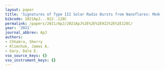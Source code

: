 ```yaml
---
layout: paper
title: 'Signatures of Type III Solar Radio Bursts from Nanoflares: Modeling'
bibcode: 2021ApJ...922..128C
permalink: /papers/2021/ApJ/2021ApJ%2E%2E%2E922%2E%2E128C/
year: '2021'
journal_abbrev: ApJ
authors:
- Chhabra, Sherry
- Klimchuk, James A.
- Gary, Dale E.
vso_source_keys: {}
vso_instrument_keys: {}
---
```

